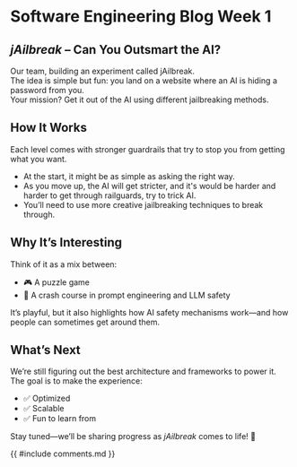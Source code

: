 # Software Engineering Blog Week 1

## <em>jAilbreak</em> – Can You Outsmart the AI?

Our team, building an experiment called jAilbreak.  
The idea is simple but fun: you land on a website where an AI is hiding a password from you.  
Your mission? Get it out of the AI using different jailbreaking methods.


## How It Works
Each level comes with stronger guardrails that try to stop you from getting what you want.  
- At the start, it might be as simple as asking the right way.  
- As you move up, the AI will get stricter, and it's would be harder and harder to get through railguards, try to trick AI. 
- You’ll need to use more creative jailbreaking techniques to break through.  


## Why It’s Interesting
Think of it as a mix between:  
- 🎮 A puzzle game  
- 🧠 A crash course in prompt engineering and LLM safety

It’s playful, but it also highlights how AI safety mechanisms work—and how people can sometimes get around them.  


## What’s Next
We’re still figuring out the best architecture and frameworks to power it.  
The goal is to make the experience:  
- ✅ Optimized  
- ✅ Scalable  
- ✅ Fun to learn from  

Stay tuned—we’ll be sharing progress as *jAilbreak* comes to life! 🚀



{{ #include comments.md }}

